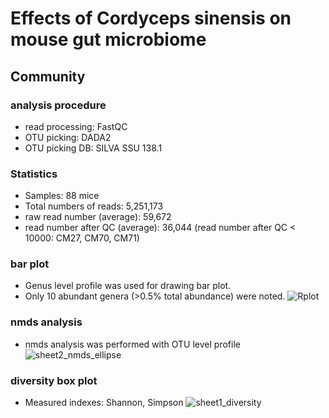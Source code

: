 # Effects of Cordyceps sinensis on mouse gut microbiome
## Community
### analysis procedure
- read processing: FastQC
- OTU picking: DADA2
- OTU picking DB: SILVA SSU 138.1

### Statistics
- Samples: 88 mice
- Total numbers of reads: 5,251,173
- raw read number (average): 59,672
- read number after QC (average): 36,044 (read number after QC < 10000: CM27, CM70, CM71)

### bar plot
- Genus level profile was used for drawing bar plot.
- Only 10 abundant genera (>0.5% total abundance) were noted.
![Rplot](https://user-images.githubusercontent.com/119988478/206132172-fe349477-a305-4a81-b0f5-07cea4c1a682.png)

### nmds analysis
- nmds analysis was performed with OTU level profile
![sheet2_nmds_ellipse](https://user-images.githubusercontent.com/119988478/206134161-795288fd-c59c-4df9-8b2b-7f8404e43dd1.png)


### diversity box plot
- Measured indexes: Shannon, Simpson
![sheet1_diversity](https://user-images.githubusercontent.com/119988478/206093761-0ba97b02-564e-4f65-9215-243f51538482.png)

